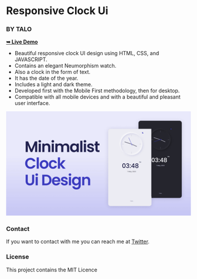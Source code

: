 # Responsive Clock Ui
### BY TALO

<a href="https://alphaotuken.github.io/Responsive-Hover-Card/"><strong>➥ Live Demo</strong></a>

- Beautiful responsive clock UI design using HTML, CSS, and JAVASCRIPT.
- Contains an elegant Neumorphism watch.
- Also a clock in the form of text.
- It has the date of the year.
- Includes a light and dark theme.
- Developed first with the Mobile First methodology, then for desktop.
- Compatible with all mobile devices and with a beautiful and pleasant user interface.

![Clock ui](/preview.png)

### Contact

If you want to contact with me you can reach me at [Twitter](https://www.twitter.com/taloisik).

### License

This project contains the MIT Licence 
